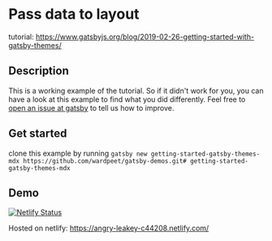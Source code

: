 # Pass data to layout

tutorial: https://www.gatsbyjs.org/blog/2019-02-26-getting-started-with-gatsby-themes/

## Description

This is a working example of the tutorial. So if it didn't work for you, you can have a look at this example to find what you did differently. Feel free to [open an issue at gatsby](https://github.com/gatsbyjs/gatsby/issues) to tell us how to improve.

## Get started

clone this example by running `gatsby new getting-started-gatsby-themes-mdx https://github.com/wardpeet/gatsby-demos.git# getting-started-gatsby-themes-mdx`

## Demo

[![Netlify Status](https://api.netlify.com/api/v1/badges/2dcd925a-d8ff-4c94-a9c0-9b554b45091f/deploy-status)](https://app.netlify.com/sites/angry-leakey-c44208/deploys)

Hosted on netlify:
https://angry-leakey-c44208.netlify.com/
